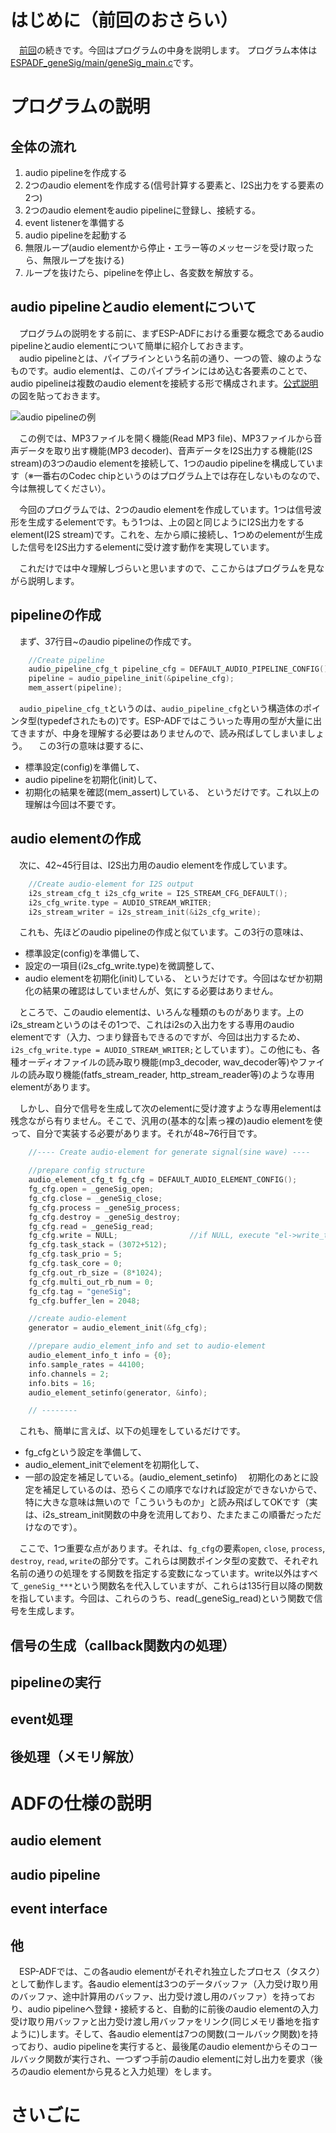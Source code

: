 # はじめに（前回のおさらい）
　[前回](https://qiita.com/moppii/items/6fea3ca907f3f9631efc)の続きです。今回はプログラムの中身を説明します。
プログラム本体は[ESPADF_geneSig/main/geneSig_main.c](https://github.com/moppii-hub/ESPADF_geneSig/blob/master/main/geneSig_main.c)です。


# プログラムの説明
## 全体の流れ
1. audio pipelineを作成する
2. 2つのaudio elementを作成する(信号計算する要素と、I2S出力をする要素の2つ)
3. 2つのaudio elementをaudio pipelineに登録し、接続する。
4. event listenerを準備する
5. audio pipelineを起動する
6. 無限ループ(audio elementから停止・エラー等のメッセージを受け取ったら、無限ループを抜ける)
7. ループを抜けたら、pipelineを停止し、各変数を解放する。


## audio pipelineとaudio elementについて
　プログラムの説明をする前に、まずESP-ADFにおける重要な概念であるaudio pipelineとaudio elementについて簡単に紹介しておきます。  
　audio pipelineとは、パイプラインという名前の通り、一つの管、線のようなものです。audio elementは、このパイプラインにはめ込む各要素のことで、audio pipelineは複数のaudio elementを接続する形で構成されます。[公式説明](https://docs.espressif.com/projects/esp-adf/en/latest/api-reference/index.html)の図を貼っておきます。  

![audio pipelineの例](https://docs.espressif.com/projects/esp-adf/en/latest/_images/blockdiag-5c07de543c2e374ca051b1a185278c255ba43554.png)  

　この例では、MP3ファイルを開く機能(Read MP3 file)、MP3ファイルから音声データを取り出す機能(MP3 decoder)、音声データをI2S出力する機能(I2S stream)の3つのaudio elementを接続して、1つのaudio pipelineを構成しています（※一番右のCodec chipというのはプログラム上では存在しないものなので、今は無視してください）。  

　今回のプログラムでは、2つのaudio elementを作成しています。1つは信号波形を生成するelementです。もう1つは、上の図と同じようにI2S出力をするelement(I2S stream)です。これを、左から順に接続し、1つめのelementが生成した信号をI2S出力するelementに受け渡す動作を実現しています。

　これだけでは中々理解しづらいと思いますので、ここからはプログラムを見ながら説明します。


## pipelineの作成
　まず、37行目~のaudio pipelineの作成です。  

```C
    //Create pipeline
    audio_pipeline_cfg_t pipeline_cfg = DEFAULT_AUDIO_PIPELINE_CONFIG();
    pipeline = audio_pipeline_init(&pipeline_cfg);
    mem_assert(pipeline);
```

　`audio_pipeline_cfg_t`というのは、`audio_pipeline_cfg`という構造体のポインタ型(typedefされたもの)です。ESP-ADFではこういった専用の型が大量に出てきますが、中身を理解する必要はありませんので、読み飛ばしてしまいましょう。
　この3行の意味は要するに、
- 標準設定(config)を準備して、
- audio pipelineを初期化(init)して、
- 初期化の結果を確認(mem_assert)している、
というだけです。これ以上の理解は今回は不要です。



## audio elementの作成
　次に、42~45行目は、I2S出力用のaudio elementを作成しています。  

```C
    //Create audio-element for I2S output
    i2s_stream_cfg_t i2s_cfg_write = I2S_STREAM_CFG_DEFAULT();
    i2s_cfg_write.type = AUDIO_STREAM_WRITER;
    i2s_stream_writer = i2s_stream_init(&i2s_cfg_write);
```

　これも、先ほどのaudio pipelineの作成と似ています。この3行の意味は、
- 標準設定(config)を準備して、
- 設定の一項目(i2s_cfg_write.type)を微調整して、
- audio elementを初期化(init)している、
というだけです。今回はなぜか初期化の結果の確認はしていませんが、気にする必要はありません。

　ところで、このaudio elementは、いろんな種類のものがあります。上のi2s_streamというのはその1つで、これはi2sの入出力をする専用のaudio elementです（入力、つまり録音もできるのですが、今回は出力するため、`i2s_cfg_write.type = AUDIO_STREAM_WRITER;`としています）。この他にも、各種オーディオファイルの読み取り機能(mp3_decoder, wav_decoder等)やファイルの読み取り機能(fatfs_stream_reader, http_stream_reader等)のような専用elementがあります。  

　しかし、自分で信号を生成して次のelementに受け渡すような専用elementは残念ながら有りません。そこで、汎用の(基本的な|素っ裸の)audio elementを使って、自分で実装する必要があります。それが48~76行目です。  

```C
    //---- Create audio-element for generate signal(sine wave) ----

    //prepare config structure
    audio_element_cfg_t fg_cfg = DEFAULT_AUDIO_ELEMENT_CONFIG();
    fg_cfg.open = _geneSig_open;
    fg_cfg.close = _geneSig_close;
    fg_cfg.process = _geneSig_process;
    fg_cfg.destroy = _geneSig_destroy;
    fg_cfg.read = _geneSig_read;
    fg_cfg.write = NULL;                //if NULL, execute "el->write_type = IO_TYPE_RB;"
    fg_cfg.task_stack = (3072+512);
    fg_cfg.task_prio = 5;
    fg_cfg.task_core = 0;
    fg_cfg.out_rb_size = (8*1024);
    fg_cfg.multi_out_rb_num = 0;
    fg_cfg.tag = "geneSig";
    fg_cfg.buffer_len = 2048;

    //create audio-element
    generator = audio_element_init(&fg_cfg);

    //prepare audio_element_info and set to audio-element
    audio_element_info_t info = {0};
    info.sample_rates = 44100;
    info.channels = 2;
    info.bits = 16;
    audio_element_setinfo(generator, &info);

    // --------
```
　これも、簡単に言えば、以下の処理をしているだけです。
- fg_cfgという設定を準備して、
- audio_element_initでelementを初期化して、
- 一部の設定を補足している。(audio_element_setinfo)
　初期化のあとに設定を補足しているのは、恐らくこの順序でなければ設定ができないからで、特に大きな意味は無いので「こういうものか」と読み飛ばしてOKです（実は、i2s_stream_init関数の中身を流用しており、たまたまこの順番だっただけなのです）。  

　ここで、1つ重要な点があります。それは、`fg_cfg`の要素`open`, `close`, `process`, `destroy`, `read`, `write`の部分です。これらは関数ポインタ型の変数で、それぞれ名前の通りの処理をする関数を指定する変数になっています。write以外はすべて`_geneSig_***`という関数名を代入していますが、これらは135行目以降の関数を指しています。今回は、これらのうち、read(_geneSig_read)という関数で信号を生成します。



## 信号の生成（callback関数内の処理）




## pipelineの実行

## event処理

## 後処理（メモリ解放）



# ADFの仕様の説明
## audio element

## audio pipeline

## event interface

## 他
　ESP-ADFでは、この各audio elementがそれぞれ独立したプロセス（タスク）として動作します。各audio elementは3つのデータバッファ（入力受け取り用のバッファ、途中計算用のバッファ、出力受け渡し用のバッファ）を持っており、audio pipelineへ登録・接続すると、自動的に前後のaudio elementの入力受け取り用バッファと出力受け渡し用バッファをリンク(同じメモリ番地を指すように)します。そして、各audio elementは7つの関数(コールバック関数)を持っており、audio pipelineを実行すると、最後尾のaudio elementからそのコールバック関数が実行され、一つずつ手前のaudio elementに対し出力を要求（後ろのaudio elementから見ると入力処理）をします。



# さいごに

